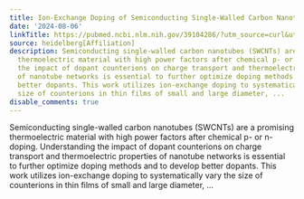 ```yaml
---
title: Ion-Exchange Doping of Semiconducting Single-Walled Carbon Nanotubes
date: '2024-08-06'
linkTitle: https://pubmed.ncbi.nlm.nih.gov/39104286/?utm_source=curl&utm_medium=rss&utm_campaign=pubmed-2&utm_content=1FakS-2QOkCT8HsMOQP1bCRQ4YzyumYOmxmF0moLsQ3dFB1E9V&fc=20220326224207&ff=20240806181306&v=2.18.0.post9+e462414
source: heidelberg[Affiliation]
description: Semiconducting single-walled carbon nanotubes (SWCNTs) are a promising
  thermoelectric material with high power factors after chemical p- or n-doping. Understanding
  the impact of dopant counterions on charge transport and thermoelectric properties
  of nanotube networks is essential to further optimize doping methods and to develop
  better dopants. This work utilizes ion-exchange doping to systematically vary the
  size of counterions in thin films of small and large diameter, ...
disable_comments: true
---
```

Semiconducting single-walled carbon nanotubes (SWCNTs) are a promising thermoelectric material with high power factors after chemical p- or n-doping. Understanding the impact of dopant counterions on charge transport and thermoelectric properties of nanotube networks is essential to further optimize doping methods and to develop better dopants. This work utilizes ion-exchange doping to systematically vary the size of counterions in thin films of small and large diameter, ...